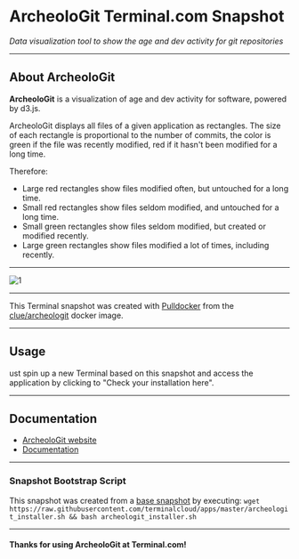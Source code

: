 # **ArcheoloGit** Terminal.com Snapshot

*Data visualization tool to show the age and dev activity for git repositories*

---

## About ArcheoloGit

**ArcheoloGit** is a visualization of age and dev activity for software, powered by d3.js.

ArcheoloGit displays all files of a given application as rectangles. The size of each rectangle is proportional to the number of commits, the color is green if the file was recently modified, red if it hasn't been modified for a long time.

Therefore:

- Large red rectangles show files modified often, but untouched for a long time.
- Small red rectangles show files seldom modified, and untouched for a long time.
- Small green rectangles show files seldom modified, but created or modified recently.
- Large green rectangles show files modified a lot of times, including recently.

---

![1](http://marmelab.com/images/blog/nav.gif)


---

This Terminal snapshot was created with [Pulldocker]() from the [clue/archeologit](https://registry.hub.docker.com/u/clue/archeologit/) docker image.

---


## Usage

ust spin up a new Terminal based on this snapshot and access the application by clicking to "Check your installation here".

---

## Documentation

- [ArcheoloGit website]()
- [Documentation]()

---

### Snapshot Bootstrap Script

This snapshot was created from a [base snapshot](https://www.terminal.com/tiny/FzpHiTXG1K) by executing:
`wget https://raw.githubusercontent.com/terminalcloud/apps/master/archeologit_installer.sh && bash archeologit_installer.sh`

---

#### Thanks for using ArcheoloGit at Terminal.com!
